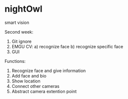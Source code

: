 # nightOwl
smart vision


Second week:
1. Git ignore
2. EMGU CV:
 a) recognize face
 b) recognize specific face
3. GUI


Functions:
 1. Recognize face and give information
 2. Add face and bio
 3. Show location
 4. Connect other cameras
 5. Abstract camera extention point
